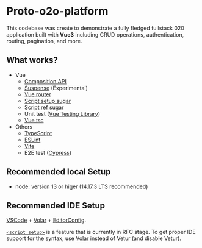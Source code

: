 # Proto-o2o-platform

This codebase was create to demonstrate a fully fledged fullstack 020 application built with **Vue3** including CRUD operations, authentication, routing, pagination, and more.

## What works?

- Vue
  - [Composition API](https://composition-api.vuejs.org/)
  - [Suspense](https://v3.vuejs.org/guide/component-dynamic-async.html#using-with-suspense) (Experimental)
  - [Vue router](https://next.router.vuejs.org/)
  - [Script setup sugar](https://github.com/vuejs/rfcs/blob/sfc-improvements/active-rfcs/0000-sfc-script-setup.md)
  - [Script ref sugar](https://github.com/vuejs/rfcs/blob/ref-sugar/active-rfcs/0000-ref-sugar.md)
  - Unit test ([Vue Testing Library](https://testing-library.com/docs/vue-testing-library/intro))
  - [Vue tsc](https://github.com/johnsoncodehk/vue-tsc)
- Others
  - [TypeScript](https://www.typescriptlang.org/)
  - [ESLint](https://eslint.vuejs.org/)
  - [Vite](https://github.com/vitejs/vite)
  - E2E test ([Cypress](https://docs.cypress.io))

## Recommended local Setup

- node: version 13 or higer (14.17.3 LTS recommended)

## Recommended IDE Setup

[VSCode](https://code.visualstudio.com/) + [Volar](https://marketplace.visualstudio.com/items?itemName=johnsoncodehk.volar) + [EditorConfig](https://marketplace.visualstudio.com/items?itemName=EditorConfig.EditorConfig).

[`<script setup>`](https://github.com/vuejs/rfcs/pull/227) is a feature that is currently in RFC stage. To get proper IDE support for the syntax, use [Volar](https://marketplace.visualstudio.com/items?itemName=johnsoncodehk.volar) instead of Vetur (and disable Vetur).
